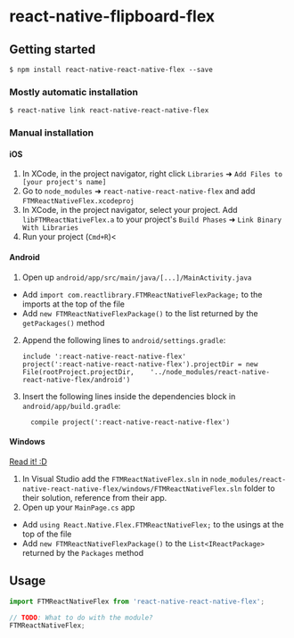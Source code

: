 
# react-native-flipboard-flex

## Getting started

`$ npm install react-native-react-native-flex --save`

### Mostly automatic installation

`$ react-native link react-native-react-native-flex`

### Manual installation


#### iOS

1. In XCode, in the project navigator, right click `Libraries` ➜ `Add Files to [your project's name]`
2. Go to `node_modules` ➜ `react-native-react-native-flex` and add `FTMReactNativeFlex.xcodeproj`
3. In XCode, in the project navigator, select your project. Add `libFTMReactNativeFlex.a` to your project's `Build Phases` ➜ `Link Binary With Libraries`
4. Run your project (`Cmd+R`)<

#### Android

1. Open up `android/app/src/main/java/[...]/MainActivity.java`
  - Add `import com.reactlibrary.FTMReactNativeFlexPackage;` to the imports at the top of the file
  - Add `new FTMReactNativeFlexPackage()` to the list returned by the `getPackages()` method
2. Append the following lines to `android/settings.gradle`:
  	```
  	include ':react-native-react-native-flex'
  	project(':react-native-react-native-flex').projectDir = new File(rootProject.projectDir, 	'../node_modules/react-native-react-native-flex/android')
  	```
3. Insert the following lines inside the dependencies block in `android/app/build.gradle`:
  	```
      compile project(':react-native-react-native-flex')
  	```

#### Windows
[Read it! :D](https://github.com/ReactWindows/react-native)

1. In Visual Studio add the `FTMReactNativeFlex.sln` in `node_modules/react-native-react-native-flex/windows/FTMReactNativeFlex.sln` folder to their solution, reference from their app.
2. Open up your `MainPage.cs` app
  - Add `using React.Native.Flex.FTMReactNativeFlex;` to the usings at the top of the file
  - Add `new FTMReactNativeFlexPackage()` to the `List<IReactPackage>` returned by the `Packages` method


## Usage
```javascript
import FTMReactNativeFlex from 'react-native-react-native-flex';

// TODO: What to do with the module?
FTMReactNativeFlex;
```
  